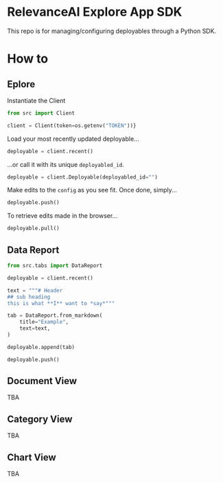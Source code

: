 # RelevanceAI Explore App SDK

This repo is for managing/configuring deployables through a Python SDK.

# How to

## Eplore

Instantiate the Client

```python
from src import Client

client = Client(token=os.getenv("TOKEN"))}
```

Load your most recently updated deployable...

```python
deployable = client.recent()
```

...or call it with its unique `deployabled_id`.

```python
deployable = client.Deployable(deployabled_id="")
```

Make edits to the `config` as you see fit.
Once done, simply...

```python
deployable.push()
```

To retrieve edits made in the browser...

```python
deployable.pull()
```

## Data Report

```python
from src.tabs import DataReport

deployable = client.recent()

text = """# Header
## sub heading
this is what **I** want to *say*"""

tab = DataReport.from_markdown(
    title="Example",
    text=text,
)

deployable.append(tab)

deployable.push()

```

## Document View

TBA

## Category View

TBA

## Chart View

TBA

